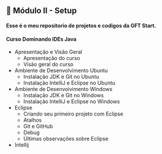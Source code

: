 

<h2 dir="auto"> 🚦 Módulo II - Setup </h2>

<h4>Esse é o meu repositorio de projetos e codigos da GFT Start.</h4>

<h4>Curso Dominando IDEs Java </h4>

- Apresentação e Visão Geral
    - Apresentação do curso
    - Visão geral do curso
- Ambiente de Desenvolvimento Ubuntu
    - Instalação JDK e Git no Ubuntu
    - Instalação IntelliJ e Eclipse no Ubuntu
- Ambiente de Desenvolvimento Windows
    - Instalação JDK e Git no Windows
    - Instalação IntelliJ e Eclipse no Windows
- Eclipse
    - Criando seu primeiro projeto com Eclipse
    - Atalhos
    - Git e GitHub
    - Debug
    - Últimas observações sobre Eclipse
- Intellij

